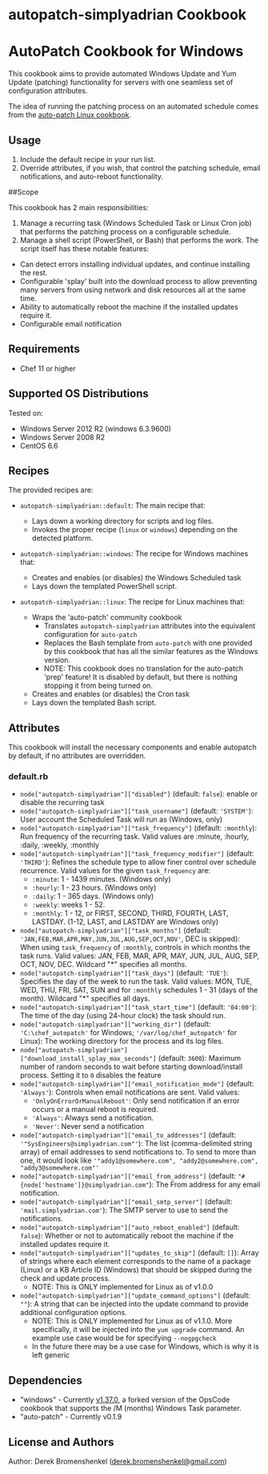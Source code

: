 autopatch-simplyadrian Cookbook
====================
# AutoPatch Cookbook for Windows
This cookbook aims to provide automated Windows Update and Yum Update (patching) functionality for servers with one seamless set of configuration attributes.

The idea of running the patching process on an automated schedule comes from the  [auto-patch Linux cookbook](https://supermarket.chef.io/cookbooks/auto-patch).
## Usage

1. Include the default recipe in your run list.
2. Override attributes, if you wish, that control the patching schedule, email notifications, and auto-reboot functionality.

##Scope

This cookbook has 2 main responsibilities:

1. Manage a recurring task (Windows Scheduled Task or Linux Cron job) that performs the patching process on a configurable schedule.
2. Manage a shell script (PowerShell, or Bash) that performs the work. The script itself has these notable features:
  * Can detect errors installing individual updates, and continue installing the rest.
  * Configurable 'splay' built into the download process to allow preventing many servers from using network and disk resources all at the same time.
  * Ability to automatically reboot the machine if the installed updates require it.
  * Configurable email notification 

## Requirements

* Chef 11 or higher

## Supported OS Distributions
Tested on:

* Windows Server 2012 R2 (windows 6.3.9600)
* Windows Server 2008 R2
* CentOS 6.6

## Recipes
The provided recipes are:

* `autopatch-simplyadrian::default`: The main recipe that:
  * Lays down a working directory for scripts and log files.
  * Invokes the proper recipe (`linux` or `windows`) depending on the detected platform.

* `autopatch-simplyadrian::windows`: The recipe for Windows machines that:
  * Creates and enables (or disables) the Windows Scheduled task
  * Lays down the templated PowerShell script.

* `autopatch-simplyadrian::linux`: The recipe for Linux machines that:
  * Wraps the 'auto-patch' community cookbook
    * Translates `autopatch-simplyadrian` attributes into the equivalent configuration for `auto-patch`
    * Replaces the Bash template from `auto-patch` with one provided by this cookbook that has all the similar features as the Windows version.
    * NOTE: This cookbook does no translation for the auto-patch 'prep' feature! It is disabled by default, but there is nothing stopping it from being turned on.
  * Creates and enables (or disables) the Cron task
  * Lays down the templated Bash script.

## Attributes
This cookbook will install the necessary components and enable autopatch by default, if no attributes are overridden.

### default.rb

* `node["autopatch-simplyadrian"]["disabled"]` (default: `false`): enable or disable the recurring task
* `node["autopatch-simplyadrian"]["task_username"]` (default: `'SYSTEM'`): User account the Scheduled Task will run as (Windows, only)
* `node["autopatch-simplyadrian"]["task_frequency"]` (default: `:monthly`): Run frequency of the recurring task. Valid values are :minute, :hourly, :daily, :weekly, :monthly
* `node["autopatch-simplyadrian"]["task_frequency_modifier"]` (default: `'THIRD'`): Refines the schedule type to allow finer control over schedule recurrence. Valid values for the given `task_frequency` are:
  * `:minute`:  1 - 1439 minutes. (Windows only)
  * `:hourly`:  1 - 23 hours. (Windows only)
  * `:daily`:   1 - 365 days. (Windows only)
  * `:weekly`:  weeks 1 - 52.
  * `:monthly`: 1 - 12, or FIRST, SECOND, THIRD, FOURTH, LAST, LASTDAY. (1-12, LAST, and LASTDAY are Windows only)
* `node["autopatch-simplyadrian"]["task_months"]` (default: `'JAN,FEB,MAR,APR,MAY,JUN,JUL,AUG,SEP,OCT,NOV'`, DEC is skipped): When using `task_frequency` of `:monthly`, controls in which months the task runs. Valid values: JAN, FEB, MAR, APR, MAY, JUN, JUL, AUG, SEP, OCT, NOV, DEC. Wildcard "*" specifies all months.
* `node["autopatch-simplyadrian"]["task_days"]` (default: `'TUE'`): Specifies the day of the week to run the task. Valid values: MON, TUE, WED, THU, FRI, SAT, SUN and for `:monthly` schedules 1 - 31 (days of the month). Wildcard "*" specifies all days.
* `node["autopatch-simplyadrian"]["task_start_time"]` (default: `'04:00'`): The time of the day (using 24-hour clock) the task should run.
* `node["autopatch-simplyadrian"]["working_dir"]` (default: `'C:\chef_autopatch'` for Windows; `'/var/log/chef_autopatch'` for Linux): The working directory for the process and its log files.
* `node["autopatch-simplyadrian"]["download_install_splay_max_seconds"]` (default: `3600`): Maximum number of random seconds to wait before starting download/install process. Setting it to `0` disables the feature
* `node["autopatch-simplyadrian"]["email_notification_mode"]` (default: `'Always'`): Controls when email notifications are sent. Valid values:
  * `'OnlyOnErrorOrManualReboot'`: Only send notification if an error occurs or a manual reboot is required.
  * `'Always'`: Always send a notification.
  * `'Never'`: Never send a notification
* `node["autopatch-simplyadrian"]["email_to_addresses"]` (default: `'"SysEngineers@simplyadrian.com"'`): The list (comma-delimited string array) of email addresses to send notifications to.  To send to more than one, it would look like `'"addy1@somewhere.com", "addy2@somewhere.com", "addy3@somewhere.com"'`
* `node["autopatch-simplyadrian"]["email_from_address"]` (default: `"#{node['hostname']}@simplyadrian.com"`): The From address for any email notification.
* `node["autopatch-simplyadrian"]["email_smtp_server"]` (default: `'mail.simplyadrian.com'`): The SMTP server to use to send the notifications.
* `node["autopatch-simplyadrian"]["auto_reboot_enabled"]` (default: `false`): Whether or not to automatically reboot the machine if the installed updates require it.
* `node["autopatch-simplyadrian"]["updates_to_skip"]` (default: `[]`): Array of strings where each element corresponds to the name of a package (Linux) or a KB Article ID (Windows) that should be skipped during the check and update process.
  * NOTE: This is ONLY implemented for Linux as of v1.0.0
* `node["autopatch-simplyadrian"]["update_command_options"]` (default: `""`): A string that can be injected into the update command to provide additional configuration options.
  * NOTE: This is ONLY implemented for Linux as of v1.1.0. More specifically, it will be injected into the `yum upgrade` command.  An example use case would be for specifying `--nogpgcheck`
  * In the future there may be a use case for Windows, which is why it is left generic

## Dependencies

* "windows" - Currently [v1.37.0](https://github.com/simplyadrian/windows/tree/taskEnhancements), a forked version of the OpsCode cookbook that supports the /M (months) Windows Task parameter.
* "auto-patch" - Currently v0.1.9

## License and Authors

Author: Derek Bromenshenkel (<derek.bromenshenkel@gmail.com>)
